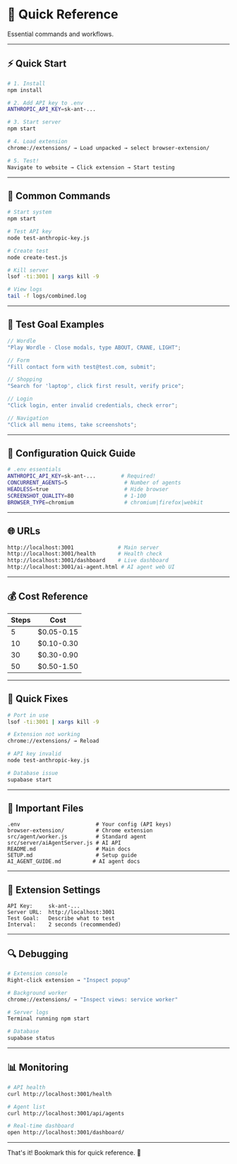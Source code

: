 # 🚀 Quick Reference

Essential commands and workflows.

---

## ⚡ Quick Start

```bash
# 1. Install
npm install

# 2. Add API key to .env
ANTHROPIC_API_KEY=sk-ant-...

# 3. Start server
npm start

# 4. Load extension
chrome://extensions/ → Load unpacked → select browser-extension/

# 5. Test!
Navigate to website → Click extension → Start testing
```

---

## 📝 Common Commands

```bash
# Start system
npm start

# Test API key
node test-anthropic-key.js

# Create test
node create-test.js

# Kill server
lsof -ti:3001 | xargs kill -9

# View logs
tail -f logs/combined.log
```

---

## 🎯 Test Goal Examples

```javascript
// Wordle
"Play Wordle - Close modals, type ABOUT, CRANE, LIGHT";

// Form
"Fill contact form with test@test.com, submit";

// Shopping
"Search for 'laptop', click first result, verify price";

// Login
"Click login, enter invalid credentials, check error";

// Navigation
"Click all menu items, take screenshots";
```

---

## 🔧 Configuration Quick Guide

```bash
# .env essentials
ANTHROPIC_API_KEY=sk-ant-...        # Required!
CONCURRENT_AGENTS=5                  # Number of agents
HEADLESS=true                        # Hide browser
SCREENSHOT_QUALITY=80                # 1-100
BROWSER_TYPE=chromium                # chromium|firefox|webkit
```

---

## 🌐 URLs

```bash
http://localhost:3001              # Main server
http://localhost:3001/health       # Health check
http://localhost:3001/dashboard    # Live dashboard
http://localhost:3001/ai-agent.html # AI agent web UI
```

---

## 💰 Cost Reference

| Steps | Cost       |
| ----- | ---------- |
| 5     | $0.05-0.15 |
| 10    | $0.10-0.30 |
| 30    | $0.30-0.90 |
| 50    | $0.50-1.50 |

---

## 🐛 Quick Fixes

```bash
# Port in use
lsof -ti:3001 | xargs kill -9

# Extension not working
chrome://extensions/ → Reload

# API key invalid
node test-anthropic-key.js

# Database issue
supabase start
```

---

## 📁 Important Files

```
.env                        # Your config (API keys)
browser-extension/          # Chrome extension
src/agent/worker.js         # Standard agent
src/server/aiAgentServer.js # AI API
README.md                   # Main docs
SETUP.md                    # Setup guide
AI_AGENT_GUIDE.md          # AI agent docs
```

---

## 🎨 Extension Settings

```
API Key:     sk-ant-...
Server URL:  http://localhost:3001
Test Goal:   Describe what to test
Interval:    2 seconds (recommended)
```

---

## 🔍 Debugging

```bash
# Extension console
Right-click extension → "Inspect popup"

# Background worker
chrome://extensions/ → "Inspect views: service worker"

# Server logs
Terminal running npm start

# Database
supabase status
```

---

## 📊 Monitoring

```bash
# API health
curl http://localhost:3001/health

# Agent list
curl http://localhost:3001/api/agents

# Real-time dashboard
open http://localhost:3001/dashboard/
```

---

That's it! Bookmark this for quick reference. 📌
